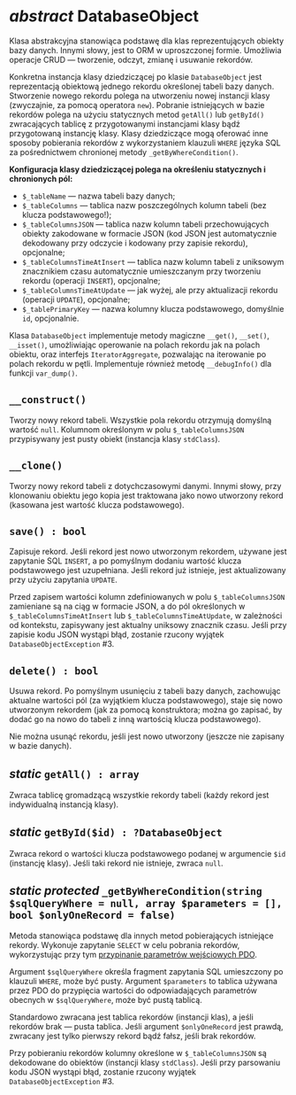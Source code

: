 *abstract* DatabaseObject
===

Klasa abstrakcyjna stanowiąca podstawę dla klas reprezentujących obiekty bazy danych. Innymi słowy, jest to ORM w uproszczonej formie. Umożliwia operacje CRUD — tworzenie, odczyt, zmianę i usuwanie rekordów.

Konkretna instancja klasy dziedziczącej po klasie `DatabaseObject` jest reprezentacją obiektową jednego rekordu określonej tabeli bazy danych.
Stworzenie nowego rekordu polega na utworzeniu nowej instancji klasy (zwyczajnie, za pomocą operatora `new`). Pobranie istniejących w bazie rekordów polega na użyciu statycznych metod `getAll()` lub `getById()` zwracających tablicę z przygotowanymi instancjami klasy bądź przygotowaną instancję klasy.
Klasy dziedziczące mogą oferować inne sposoby pobierania rekordów z wykorzystaniem klauzuli `WHERE` języka SQL za pośrednictwem chronionej metody `_getByWhereCondition()`.

**Konfiguracja klasy dziedziczącej polega na określeniu statycznych i chronionych pól:**

- `$_tableName` — nazwa tabeli bazy danych;
- `$_tableColumns` — tablica nazw poszczególnych kolumn tabeli (bez klucza podstawowego!);
- `$_tableColumnsJSON` — tablica nazw kolumn tabeli przechowujących obiekty zakodowane w formacie JSON (kod JSON jest automatycznie dekodowany przy odczycie i kodowany przy zapisie rekordu), opcjonalne;
- `$_tableColumnsTimeAtInsert` — tablica nazw kolumn tabeli z uniksowym znacznikiem czasu automatycznie umieszczanym przy tworzeniu rekordu (operacji `INSERT`), opcjonalne;
- `$_tableColumnsTimeAtUpdate` — jak wyżej, ale przy aktualizacji rekordu (operacji `UPDATE`), opcjonalne;
- `$_tablePrimaryKey` — nazwa kolumny klucza podstawowego, domyślnie `id`, opcjonalnie.

Klasa `DatabaseObject` implementuje metody magiczne `__get()`, `__set()`, `__isset()`, umożliwiając operowanie na polach rekordu jak na polach obiektu, oraz interfejs `IteratorAggregate`, pozwalając na iterowanie po polach rekordu w pętli. Implementuje również metodę `__debugInfo()` dla funkcji `var_dump()`.

## `__construct()`

Tworzy nowy rekord tabeli. Wszystkie pola rekordu otrzymują domyślną wartość `null`. Kolumnom określonym w polu `$_tableColumnsJSON` przypisywany jest pusty obiekt (instancja klasy `stdClass`).

## `__clone()`

Tworzy nowy rekord tabeli z dotychczasowymi danymi. Innymi słowy, przy klonowaniu obiektu jego kopia jest traktowana jako nowo utworzony rekord (kasowana jest wartość klucza podstawowego).

## `save() : bool`

Zapisuje rekord. Jeśli rekord jest nowo utworzonym rekordem, używane jest zapytanie SQL `INSERT`, a po pomyślnym dodaniu wartość klucza podstawowego jest uzupełniana. Jeśli rekord już istnieje, jest aktualizowany przy użyciu zapytania `UPDATE`.

Przed zapisem wartości kolumn zdefiniowanych w polu `$_tableColumnsJSON` zamieniane są na ciąg w formacie JSON, a do pól określonych w `$_tableColumnsTimeAtInsert` lub `$_tableColumnsTimeAtUpdate`, w zależności od kontekstu, zapisywany jest aktualny uniksowy znacznik czasu. Jeśli przy zapisie kodu JSON wystąpi błąd, zostanie rzucony wyjątek `DatabaseObjectException` #3.

## `delete() : bool`

Usuwa rekord. Po pomyślnym usunięciu z tabeli bazy danych, zachowując aktualne wartości pól (za wyjątkiem klucza podstawowego), staje się nowo utworzonym rekordem (jak za pomocą konstruktora; można go zapisać, by dodać go na nowo do tabeli z inną wartością klucza podstawowego).

Nie można usunąć rekordu, jeśli jest nowo utworzony (jeszcze nie zapisany w bazie danych).

## *static* `getAll() : array`

Zwraca tablicę gromadzącą wszystkie rekordy tabeli (każdy rekord jest indywidualną instancją klasy).

## *static* `getById($id) : ?DatabaseObject`

Zwraca rekord o wartości klucza podstawowego podanej w argumencie `$id` (instancję klasy). Jeśli taki rekord nie istnieje, zwraca `null`.

## *static protected* `_getByWhereCondition(string $sqlQueryWhere = null, array $parameters = [], bool $onlyOneRecord = false)`

Metoda stanowiąca podstawę dla innych metod pobierających istniejące rekordy. Wykonuje zapytanie `SELECT` w celu pobrania rekordów, wykorzystując przy tym [przypinanie parametrów wejściowych PDO](http://php.net/manual/en/pdo.prepared-statements.php).

Argument `$sqlQueryWhere` określa fragment zapytania SQL umieszczony po klauzuli `WHERE`, może być pusty. Argument `$parameters` to tablica używana przez PDO do przypięcia wartości do odpowiadających parametrów obecnych w `$sqlQueryWhere`, może być pustą tablicą.

Standardowo zwracana jest tablica rekordów (instancji klas), a jeśli rekordów brak — pusta tablica. Jeśli argument `$onlyOneRecord` jest prawdą, zwracany jest tylko pierwszy rekord bądź fałsz, jeśli brak rekordów.

Przy pobieraniu rekordów kolumny określone w `$_tableColumnsJSON` są dekodowane do obiektów (instancji klasy `stdClass`). Jeśli przy parsowaniu kodu JSON wystąpi błąd, zostanie rzucony wyjątek `DatabaseObjectException` #3.